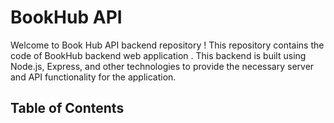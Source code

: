 # BookHub API

Welcome to Book Hub API backend repository ! This repository contains the code of BookHub backend web application . This backend is built using Node.js, Express, and other technologies to provide the necessary server and API functionality for the application.

## Table of Contents